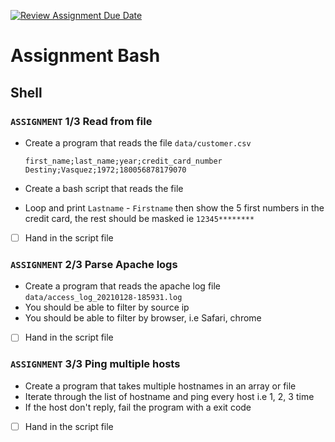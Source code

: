 [![Review Assignment Due Date](https://classroom.github.com/assets/deadline-readme-button-24ddc0f5d75046c5622901739e7c5dd533143b0c8e959d652212380cedb1ea36.svg)](https://classroom.github.com/a/4qoQ_ab5)
# Assignment Bash

## Shell

### `ASSIGNMENT` 1/3 Read from file

- Create a program that reads the file `data/customer.csv`

  ```text
  first_name;last_name;year;credit_card_number
  Destiny;Vasquez;1972;180056878179070
  ```

- Create a bash script that reads the file
- Loop and print `Lastname` - `Firstname` then show the 5 first numbers in the credit card, the rest should be masked ie `12345********`

- [ ] Hand in the script file

### `ASSIGNMENT` 2/3 Parse Apache logs

- Create a program that reads the apache log file `data/access_log_20210128-185931.log`
- You should be able to filter by source ip
- You should be able to filter by browser, i.e Safari, chrome

- [ ] Hand in the script file

### `ASSIGNMENT` 3/3 Ping multiple hosts

- Create a program that takes multiple hostnames in an array or file
- Iterate through the list of hostname and ping every host i.e 1, 2, 3 time
- If the host don't reply, fail the program with a exit code

- [ ] Hand in the script file
